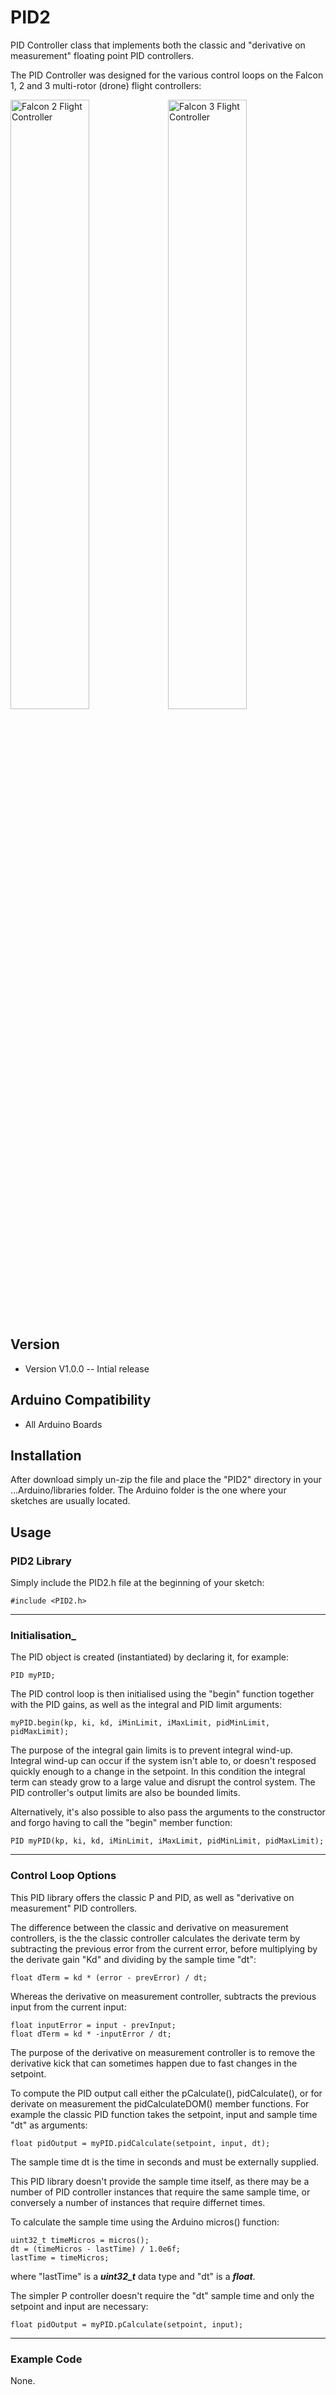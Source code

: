 # PID2
PID Controller class that implements both the classic and "derivative on measurement" floating point PID controllers.

The PID Controller was designed for the various control loops on the Falcon 1, 2 and 3 multi-rotor (drone) flight controllers:

<img src="https://static.rcgroups.net/forums/attachments/6/0/1/5/8/7/a10249648-147-Falcon2BlackSplash.jpg" alt="Falcon 2 Flight Controller" width="50%" height="50%"><img src="https://static.rcgroups.net/forums/attachments/6/0/1/5/8/7/a11105699-25-Falcon3%20Mode%20Settings.png" alt="Falcon 3 Flight Controller" width="50%" height="50%">

## __Version__

- Version V1.0.0 -- Intial release

## __Arduino Compatibility__

- All Arduino Boards

## __Installation__

After download simply un-zip the file and place the "PID2" directory in your ...Arduino/libraries folder. The Arduino folder is the one where your sketches are usually located.

## __Usage__

### __PID2 Library__

Simply include the PID2.h file at the beginning of your sketch:

```
#include <PID2.h>
```
---
### __Initialisation___

The PID object is created (instantiated) by declaring it, for example:

```
PID myPID;
```

The PID control loop is then initialised using the "begin" function together with the PID gains, as well as the integral and PID limit arguments:

```
myPID.begin(kp, ki, kd, iMinLimit, iMaxLimit, pidMinLimit, pidMaxLimit);
```

The purpose of the integral gain limits is to prevent integral wind-up. Integral wind-up can occur if the system isn't able to, or doesn't resposed quickly enough to a change in the setpoint. In this condition the integral term can steady grow to a large value and disrupt the control system. The PID controller's output limits are also be bounded limits.

Alternatively, it's also possible to also pass the arguments to the constructor and forgo having to call the "begin" member function:

```
PID myPID(kp, ki, kd, iMinLimit, iMaxLimit, pidMinLimit, pidMaxLimit);
```
---
### Control Loop Options

This PID library offers the classic P and PID, as well as "derivative on measurement" PID controllers.
 
The difference between the classic and derivative on measurement controllers, is the the classic controller calculates the derivate term by subtracting the previous error from the current error, before multiplying by the derivate gain "Kd" and dividing by the sample time "dt":

```
float dTerm = kd * (error - prevError) / dt;
```

Whereas the derivative on measurement controller, subtracts the previous input from the current input:

```
float inputError = input - prevInput;  
float dTerm = kd * -inputError / dt;
```

The purpose of the derivative on measurement controller is to remove the derivative kick that can sometimes happen due to fast changes in the setpoint.

To compute the PID output call either the pCalculate(), pidCalculate(), or for derivate on measurement the pidCalculateDOM() member functions. For example the classic PID function takes the setpoint, input and sample time "dt" as arguments:

```
float pidOutput = myPID.pidCalculate(setpoint, input, dt);
```

The sample time dt is the time in seconds and must be externally supplied. 

This PID library doesn't provide the sample time itself, as there may be a number of PID controller instances that require the same sample time, or conversely a number of instances that require differnet times.

To calculate the sample time using the Arduino micros() function:

```
uint32_t timeMicros = micros();  
dt = (timeMicros - lastTime) / 1.0e6f;  
lastTime = timeMicros;
```

where "lastTime" is a **_uint32_t_** data type and "dt" is a **_float_**.

The simpler P controller doesn't require the "dt" sample time and only the setpoint and input are necessary:

```
float pidOutput = myPID.pCalculate(setpoint, input);
```
---
### __Example Code__

None.
